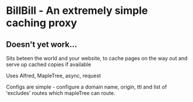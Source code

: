 # BillBill - An extremely simple caching proxy
## Doesn't yet work...

Sits beteen the world and your website, to cache pages on the way out and serve up cached copies if available

Uses Alfred, MapleTree, async, request

Configs are simple - configure a domain name, origin, ttl and list of 'excludes' routes which mapleTree can route.